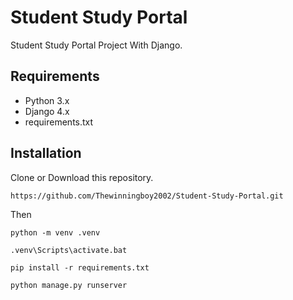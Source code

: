 # Student Study Portal
Student Study Portal Project With Django.
## Requirements
- Python 3.x
- Django 4.x
- requirements.txt

## Installation
Clone or Download this repository.
```
https://github.com/Thewinningboy2002/Student-Study-Portal.git
```
Then
```
python -m venv .venv
```
```
.venv\Scripts\activate.bat
```
```
pip install -r requirements.txt
```
```
python manage.py runserver
```